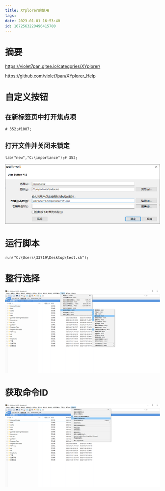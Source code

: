 ```yaml
---
title: XYplorer的使用
tags: 
date: 2023-01-01 16:53:40
id: 1672563220496415700
---
```

# 摘要





https://violet7pan.gitee.io/categories/XYplorer/

https://github.com/violet7pan/XYplorer_Help







# 自定义按钮

## 在新标签页中打开焦点项

```
# 352;#1007;
```



## 打开文件并关闭未锁定

```
tab("new","C:\importance");# 352;
```

![image-20230105204506150](assets/images/image-20230105204506150.png)

# 运行脚本

```
run("C:\Users\33719\Desktop\test.sh");
```

# 整行选择

![image-20230819195313392](assets/images/image-20230819195313392.png)





# 获取命令ID

![image-20230819195422368](assets/images/image-20230819195422368.png)
